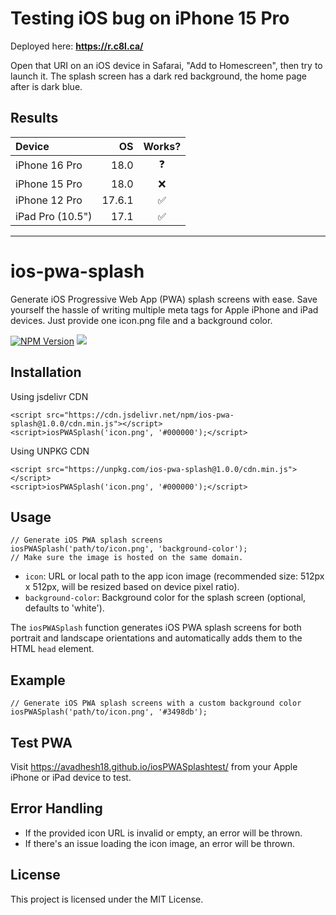 # Testing iOS bug on iPhone 15 Pro

Deployed here:
**https://r.c8l.ca/**

Open that URI on an iOS device in Safarai, "Add to Homescreen", then try to launch it.
The splash screen has a dark red background, the home page after is dark blue.

## Results

| Device | OS | Works? |
| :----- | --: | :---: |
| iPhone 16 Pro | 18.0 | ❓ |
| iPhone 15 Pro | 18.0 | ❌ |
| iPhone 12 Pro | 17.6.1 | ✅ |
| iPad Pro (10.5") | 17.1 | ✅ |


---

ios-pwa-splash
==============

Generate iOS Progressive Web App (PWA) splash screens with ease. Save yourself the hassle of writing multiple meta tags for Apple iPhone and iPad devices. Just provide one icon.png file and a background color.

 [![NPM Version](https://img.shields.io/npm/v/ios-pwa-splash.svg)](https://www.npmjs.com/package/ios-pwa-splash) [![](https://data.jsdelivr.com/v1/package/npm/ios-pwa-splash/badge)](https://www.jsdelivr.com/package/npm/ios-pwa-splash)

Installation
------------

Using jsdelivr CDN

    <script src="https://cdn.jsdelivr.net/npm/ios-pwa-splash@1.0.0/cdn.min.js"></script>
    <script>iosPWASplash('icon.png', '#000000');</script>

Using UNPKG CDN

    <script src="https://unpkg.com/ios-pwa-splash@1.0.0/cdn.min.js"></script>
    <script>iosPWASplash('icon.png', '#000000');</script>    
 

Usage
-----
    
    // Generate iOS PWA splash screens
    iosPWASplash('path/to/icon.png', 'background-color');
    // Make sure the image is hosted on the same domain.
    

*   `icon`: URL or local path to the app icon image (recommended size: 512px x 512px, will be resized based on device pixel ratio).
*   `background-color`: Background color for the splash screen (optional, defaults to 'white').

The `iosPWASplash` function generates iOS PWA splash screens for both portrait and landscape orientations and automatically adds them to the HTML `head` element.

Example
-------
    
    // Generate iOS PWA splash screens with a custom background color
    iosPWASplash('path/to/icon.png', '#3498db');
    

Test PWA
-------
Visit https://avadhesh18.github.io/iosPWASplashtest/ from your Apple iPhone or iPad device to test.

Error Handling
--------------

*   If the provided icon URL is invalid or empty, an error will be thrown.
*   If there's an issue loading the icon image, an error will be thrown.

License
-------

This project is licensed under the MIT License.
